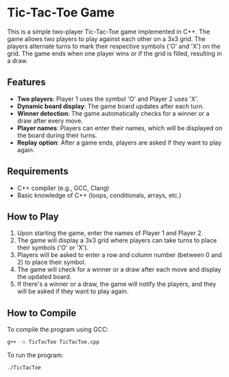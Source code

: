 # Tic-Tac-Toe Game
This is a simple two-player Tic-Tac-Toe game implemented in C++. The game allows two players to play against each other on a 3x3 grid. The players alternate turns to mark their respective symbols ('O' and 'X') on the grid. The game ends when one player wins or if the grid is filled, resulting in a draw.

## Features
- **Two players**: Player 1 uses the symbol 'O' and Player 2 uses 'X'.
- **Dynamic board display**: The game board updates after each turn.
- **Winner detection**: The game automatically checks for a winner or a draw after every move.
- **Player names**: Players can enter their names, which will be displayed on the board during their turns.
- **Replay option**: After a game ends, players are asked if they want to play again.

## Requirements
- C++ compiler (e.g., GCC, Clang)
- Basic knowledge of C++ (loops, conditionals, arrays, etc.)

## How to Play
1. Upon starting the game, enter the names of Player 1 and Player 2.
2. The game will display a 3x3 grid where players can take turns to place their symbols ('O' or 'X').
3. Players will be asked to enter a row and column number (between 0 and 2) to place their symbol.
4. The game will check for a winner or a draw after each move and display the updated board.
5. If there's a winner or a draw, the game will notify the players, and they will be asked if they want to play again.

## How to Compile
To compile the program using GCC:

```bash
g++ -o TicTacToe TicTacToe.cpp
```

To run the program:

```bash
./TicTacToe
```

